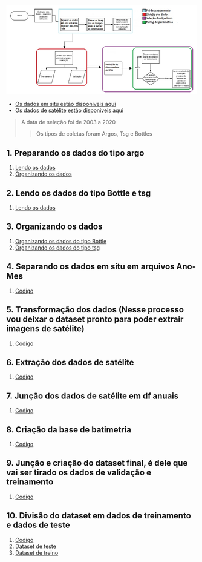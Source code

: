 ![Pipeline dos dados](https://github.com/Antonio-Borges-Rufino/Projeto_Salinidade/blob/main/Nova%20pasta/pipeline.jpg)
* [Os dados em situ estão disponiveis aqui](http://www.coriolis.eu.org/Data-Products/Data-Delivery/Data-selection)
* [Os dados de satélite estão disponiveis aqui](https://podaac.jpl.nasa.gov/dataset/MUR-JPL-L4-GLOB-v4.1)
>A data de seleção foi de 2003 a 2020 
>>Os tipos de coletas foram Argos, Tsg e Bottles

## 1. Preparando os dados do tipo argo
  1. [Lendo os dados](https://github.com/Antonio-Borges-Rufino/Projeto_Salinidade/blob/main/Nova%20pasta/1.%20Preparando%20dados%20em%20Situ/Passo%201.%20(Argo).ipynb)
  2. [Organizando os dados](https://github.com/Antonio-Borges-Rufino/Projeto_Salinidade/blob/main/Nova%20pasta/1.%20Preparando%20dados%20em%20Situ/Passo%202.%20(Argo).ipynb)
## 2. Lendo os dados do tipo Bottle e tsg
  1. [Lendo os dados](https://github.com/Antonio-Borges-Rufino/Projeto_Salinidade/blob/main/Nova%20pasta/1.%20Preparando%20dados%20em%20Situ/Passo%201.%20(Bottles_TSG).ipynb)
## 3. Organizando os dados 
  1. [Organizando os dados do tipo Bottle](https://github.com/Antonio-Borges-Rufino/Projeto_Salinidade/blob/main/Nova%20pasta/1.%20Preparando%20dados%20em%20Situ/Passo%202.%20(Bottles).ipynb)
  2. [Organizando os dados do tipo tsg](https://github.com/Antonio-Borges-Rufino/Projeto_Salinidade/blob/main/Nova%20pasta/1.%20Preparando%20dados%20em%20Situ/Passo%202.%20(tsg).ipynb)
## 4. Separando os dados em situ em arquivos Ano-Mes
  1. [Codigo](https://github.com/Antonio-Borges-Rufino/Projeto_Salinidade/blob/main/Nova%20pasta/Separacao_ano_mes.ipynb)
## 5. Transformação dos dados (Nesse processo vou deixar o dataset pronto para poder extrair imagens de satélite)
  1. [Codigo](https://github.com/Antonio-Borges-Rufino/Projeto_Salinidade/blob/main/Nova%20pasta/Tranformacao.ipynb)
## 6. Extração dos dados de satélite
  1. [Codigo](https://github.com/Antonio-Borges-Rufino/Projeto_Salinidade/blob/main/Nova%20pasta/Extra%C3%A7%C3%A3o.ipynb)
## 7. Junção dos dados de satélite em df anuais
  1. [Codigo](https://github.com/Antonio-Borges-Rufino/Projeto_Salinidade/blob/main/Nova%20pasta/juncao.ipynb)
## 8. Criação da base de batimetria
  1. [Codigo](https://github.com/Antonio-Borges-Rufino/Projeto_Salinidade/blob/main/Nova%20pasta/rasterBatimetria.ipynb)
## 9. Junção e criação do dataset final, é dele que vai ser tirado os dados de validação e treinamento
  1. [Codigo](https://github.com/Antonio-Borges-Rufino/Projeto_Salinidade/blob/main/Nova%20pasta/dataSetFinal.ipynb) 
## 10. Divisão do dataset em dados de treinamento e dados de teste
  1. [Codigo](https://github.com/Antonio-Borges-Rufino/Projeto_Salinidade/blob/main/Nova%20pasta/divisaoNormalizacao.ipynb)
  2. [Dataset de teste](https://drive.google.com/file/d/1-9WllvpwlAM9IOit5eoBvNk1G7pXqZf-/view?usp=sharing)
  3. [Dataset de treino](https://drive.google.com/file/d/1-3ZdBaUFueaxyLsxLu_F4m3AfFkQfuYu/view?usp=sharing)
